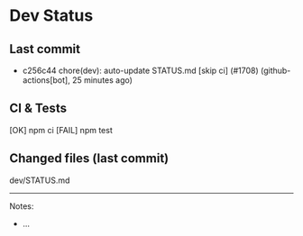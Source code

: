 # Dev Status

## Last commit
- c256c44 chore(dev): auto-update STATUS.md [skip ci] (#1708) (github-actions[bot], 25 minutes ago)
## CI & Tests
[OK] npm ci
[FAIL] npm test

## Changed files (last commit)
dev/STATUS.md

---
Notes:
- ...
